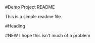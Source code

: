 #Demo Project README

This is a simple readme file

#Heading

#NEW
I hope this isn't much of a problem